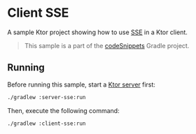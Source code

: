 # Client SSE

A sample Ktor project showing how to use [SSE](https://ktor.io/docs/client-sse.html) in a Ktor client.
> This sample is a part of the [codeSnippets](../../README.md) Gradle project.

## Running

Before running this sample, start a [Ktor server](../server-sse) first:

```bash
./gradlew :server-sse:run
```

Then, execute the following command:

```bash
./gradlew :client-sse:run
```

